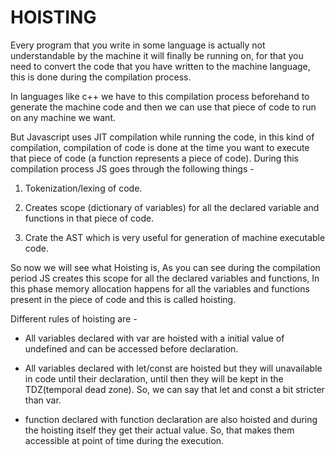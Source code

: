 # HOISTING

Every program that you write in some language is actually not understandable by the machine it will finally be running on, for that you need to convert the code that you have written to the machine language, this is done during the compilation process.

In languages like c++ we have to this compilation process beforehand to generate the machine code and then we can use that piece of code to run on any machine we want.

But Javascript uses JIT compilation while running the code, in this kind of compilation, compilation of code is done at the time you want to execute that piece of code (a function represents a piece of code). During this compilation process JS goes through the following things -

1. Tokenization/lexing of code.

2. Creates scope (dictionary of variables) for all the declared variable and functions in that piece of code.

3. Crate the AST which is very useful for generation of machine executable code.

So now we will see what Hoisting is, As you can see during the compilation period JS creates this scope for all the declared variables and functions, In this phase memory allocation happens for all the variables and functions present in the piece of code and this is called hoisting.

Different rules of hoisting are -

- All variables declared with var are hoisted with a initial value of undefined and can be accessed before declaration.

- All variables declared with let/const are hoisted but they will unavailable in code until their declaration, until then they will be kept in the TDZ(temporal dead zone). So, we can say that let and const a bit stricter than var.

- function declared with function declaration are also hoisted and during the hoisting itself they get their actual value. So, that makes them accessible at point of time during the execution.
